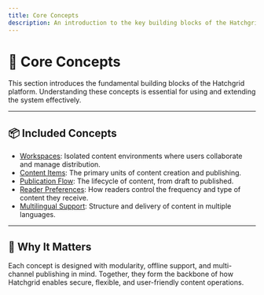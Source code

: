 ```yaml
---
title: Core Concepts
description: An introduction to the key building blocks of the Hatchgrid platform.
---
```


# 🧠 Core Concepts

This section introduces the fundamental building blocks of the Hatchgrid platform. Understanding these concepts is essential for using and extending the system effectively.

---

## 📦 Included Concepts

- [Workspaces](./core-concepts/workspace): Isolated content environments where users collaborate and manage distribution.
- [Content Items](./core-concepts/content-item): The primary units of content creation and publishing.
- [Publication Flow](./core-concepts/publication-flow): The lifecycle of content, from draft to published.
- [Reader Preferences](./core-concepts/reader-preferences): How readers control the frequency and type of content they receive.
- [Multilingual Support](./core-concepts/multilingual-support): Structure and delivery of content in multiple languages.

---

## 🧭 Why It Matters

Each concept is designed with modularity, offline support, and multi-channel publishing in mind. Together, they form the backbone of how Hatchgrid enables secure, flexible, and user-friendly content operations.
